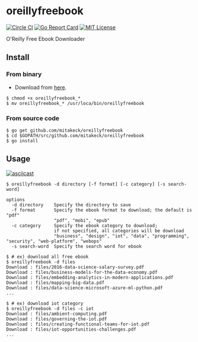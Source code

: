 # oreillyfreebook

[![Circle CI](https://circleci.com/gh/mitakeck/oreillyfreebook/tree/master.svg?style=shield)](https://circleci.com/gh/mitakeck/oreillyfreebook/tree/master) [![Go Report Card](https://goreportcard.com/badge/github.com/mitakeck/oreillyfreebook)](https://goreportcard.com/report/github.com/mitakeck/oreillyfreebook) [![MIT License](https://img.shields.io/badge/license-MIT-blue.svg)](https://github.com/mitakeck/oreillyfreebook/blob/master/LICENSE)

O'Reilly Free Ebook Downloader


## Install

### From binary

- Download from [here](https://github.com/mitakeck/oreillyfreebook/releases/latest).

```
$ chmod +x oreillyfreebook_*
$ mv oreillyfreebook_* /usr/loca/bin/oreillyfreebook
```

### From source code

```
$ go get github.com/mitakeck/oreillyfreebook
$ cd $GOPATH/src/github.com/mitakeck/oreillyfreebook
$ go install
```

## Usage

[![asciicast](https://asciinema.org/a/4y4udfbh4lf26jbfxzown0zkz.png)](https://asciinema.org/a/4y4udfbh4lf26jbfxzown0zkz)


```
$ oreillyfreebook -d directory [-f format] [-c category] [-s search-word]
```

```
options
  -d directory    Specify the directory to save
  -f format       Specify the ebook format to download; the default is "pdf"
                  "pdf", "mobi", "epub"
  -c category     Specify the ebook category to download;
                  if not specified, all categories will be download
                  "business", "design", "iot", "data", "programming",   "security", "web-platform", "webops"
  -s search-word  Specify the search word for ebook
```

```
$ # ex) download all free ebook
$ oreillyfreebook -d files
Download : files/2016-data-science-salary-survey.pdf
Download : files/business-models-for-the-data-economy.pdf
Download : files/embedding-analytics-in-modern-applications.pdf
Download : files/mapping-big-data.pdf
Download : files/data-science-microsoft-azure-ml-python.pdf
...
```

```
$ # ex) download iot category
$ oreillyfreebook -d files -c iot
Download : files/ambient-computing.pdf
Download : files/governing-the-iot.pdf
Download : files/creating-functional-teams-for-iot.pdf
Download : files/iot-opportunities-challenges.pdf
...
```
